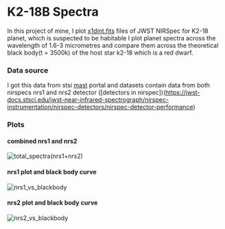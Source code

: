 # K2-18B Spectra
In this project of mine, I plot [x1dint.fits](https://jwst-pipeline.readthedocs.io/en/latest/jwst/data_products/science_products.html) files of JWST NIRSpec for K2-18 planet, which is suspected to be habitable I plot planet spectra across the wavelength of 1.6-3 micrometres and compare them across the theoretical black body(t = 3500k) of the host star k2-18 which is a red dwarf. 

### Data source 
I got this data from stsi [mast](https://mast.stsci.edu/portal/Mashup/Clients/Mast/Portal.html) portal and datasets contain data from both nirspecs nrs1 and nrs2 detector ([detectors in nirspec])(https://jwst-docs.stsci.edu/jwst-near-infrared-spectrograph/nirspec-instrumentation/nirspec-detectors/nirspec-detector-performance)

### Plots

#### combined nrs1 and nrs2 
![total_spectra(nrs1+nrs2)](https://github.com/user-attachments/assets/2ba40308-3b96-47f1-8c81-fafe78967f2f)

#### nrs1 plot and black body curve
![nrs1_vs_blackbody](https://github.com/user-attachments/assets/cde3f4ff-0d5f-43bf-aef5-537d31a2b26c)

#### nrs2 plot and black body curve 
![nrs2_vs_blackbody](https://github.com/user-attachments/assets/778607a6-73e0-41ed-99be-e41f2fb96e38)
